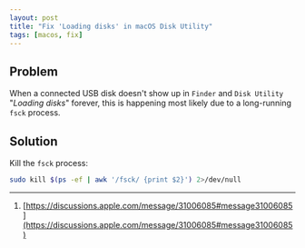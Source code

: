 ```yaml
---
layout: post
title: "Fix 'Loading disks' in macOS Disk Utility"
tags: [macos, fix]
---
```


## Problem
When a connected USB disk doesn't show up in `Finder` and `Disk Utility` "*Loading disks*" forever, this is happening most likely due to a long-running `fsck` process.

## Solution
Kill the `fsck` process:
```bash
sudo kill $(ps -ef | awk '/fsck/ {print $2}') 2>/dev/null
```

---
1. [https://discussions.apple.com/message/31006085#message31006085](https://discussions.apple.com/message/31006085#message31006085)
